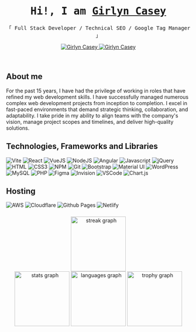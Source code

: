 <!-- Intro  -->
<h1 align="center">
    <samp>Hi!, I am <b><a target="_blank" href="https://girlyncasey.netlify.app/">Girlyn Casey</a></b></samp>
</h1>

<p align="center"> 
  <samp>
    「 Full Stack Developer / Technical SEO / Google Tag Manager 」
  </samp>
</p>

<p align="center">
 <a href="https://girlyn.com" target="blank">
  <img src="https://img.shields.io/badge/Portfolio-2597cb?style=for-the-badge&logo=medium&logoColor=white" alt="Girlyn Casey" />
 </a>
 <!--<a href="https://girlyn.co.uk/" target="blank">
  <img src="https://img.shields.io/badge/Girlyn.co.uk-20B2AA?style=for-the-badge" alt="Girlyn Casey" />
 </a>-->
 <a href="https://www.linkedin.com/in/girlyncasey/" target="_blank">
  <img src="https://img.shields.io/badge/LinkedIn-0077B5?style=for-the-badge&logo=linkedin&logoColor=white" alt="Girlyn Casey"/>
 </a>
</p>
<br />

<!-- About Section -->

## About me

For the past 15 years, I have had the privilege of working in roles that have refined my web development skills. I have successfully managed numerous complex web development projects from inception to completion. I excel in fast-paced environments that demand strategic thinking, collaboration, and adaptability. I take pride in my ability to align teams with the company's vision, manage project scopes and timelines, and deliver high-quality solutions.

## Technologies, Frameworks and Libraries

![Vite](https://img.shields.io/badge/vite-%23646CFF.svg?style=for-the-badge&logo=vite&logoColor=white)
![React](https://img.shields.io/badge/-React-61DBFB?style=for-the-badge&labelColor=black&logo=react&logoColor=61DBFB)
![VueJS](https://img.shields.io/badge/Vue.js-35495E?style=for-the-badge&logo=vuedotjs&logoColor=4FC08D)
![NodeJS](https://img.shields.io/badge/node.js-6DA55F?style=for-the-badge&logo=node.js&logoColor=white)
![Angular](https://img.shields.io/badge/angular-%23DD0031.svg?style=for-the-badge&logo=angular&logoColor=white)
![Javascript](https://img.shields.io/badge/Javascript-F0DB4F?style=for-the-badge&labelColor=black&logo=javascript&logoColor=F0DB4F)
![jQuery](https://img.shields.io/badge/jquery-%230769AD.svg?style=for-the-badge&logo=jquery&logoColor=white)
![HTML](https://img.shields.io/badge/HTML5-E34F26?style=for-the-badge&logo=html5&logoColor=white)
![CSS3](https://img.shields.io/badge/CSS3-1572B6?style=for-the-badge&logo=css3&logoColor=white)
![NPM](https://img.shields.io/badge/NPM-%23CB3837.svg?style=for-the-badge&logo=npm&logoColor=white)
![Git](https://img.shields.io/badge/Git-F05032?style=for-the-badge&logo=git&logoColor=white)
![Bootstrap](https://img.shields.io/badge/Bootstrap-563D7C?style=for-the-badge&logo=bootstrap&logoColor=white)
![Material UI](https://img.shields.io/badge/Material%20UI-007FFF?style=for-the-badge&logo=mui&logoColor=white)
![WordPress](https://img.shields.io/badge/WordPress-%23117AC9.svg?style=for-the-badge&logo=WordPress&logoColor=white)
![MySQL](https://img.shields.io/badge/mysql-4479A1.svg?style=for-the-badge&logo=mysql&logoColor=white)
![PHP](https://img.shields.io/badge/php-%23777BB4.svg?style=for-the-badge&logo=php&logoColor=white)
![Figma](https://img.shields.io/badge/figma-%23F24E1E.svg?style=for-the-badge&logo=figma&logoColor=white)
![Invision](https://img.shields.io/badge/invision-FF3366?style=for-the-badge&logo=invision&logoColor=white)
![VSCode](https://img.shields.io/badge/Visual_Studio-0078d7?style=for-the-badge&logo=visual%20studio&logoColor=white)
![Chart.js](https://img.shields.io/badge/chart.js-F5788D.svg?style=for-the-badge&logo=chart.js&logoColor=white)

## Hosting

![AWS](https://img.shields.io/badge/AWS-%23FF9900.svg?style=for-the-badge&logo=amazon-aws&logoColor=white)
![Cloudflare](https://img.shields.io/badge/Cloudflare-F38020?style=for-the-badge&logo=Cloudflare&logoColor=white)
![Github Pages](https://img.shields.io/badge/github%20pages-121013?style=for-the-badge&logo=github&logoColor=white)
![Netlify](https://img.shields.io/badge/netlify-%23000000.svg?style=for-the-badge&logo=netlify&logoColor=#00C7B7)

###

<div align="center">
    <img src="https://streak-stats.demolab.com?user=caseygirlyn&locale=en&mode=daily&theme=dracula&hide_border=false&border_radius=5&order=3" height="150" alt="streak graph"  /><br />
    <img src="https://github-readme-stats.vercel.app/api?username=caseygirlyn&hide_title=false&hide_rank=false&show_icons=true&include_all_commits=true&count_private=true&disable_animations=false&theme=dracula&locale=en&hide_border=false&order=1" height="150" alt="stats graph"  />
    <img src="https://github-readme-stats.vercel.app/api/top-langs?username=caseygirlyn&locale=en&hide_title=false&layout=compact&card_width=320&langs_count=10&theme=dracula&hide_border=false&order=2" height="150" alt="languages graph"  />
    <img src="https://github-profile-trophy.vercel.app?username=caseygirlyn&theme=dracula&column=-1&row=1&margin-w=8&margin-h=8&no-bg=false&no-frame=false&order=4" height="150" alt="trophy graph"  />
</div>

